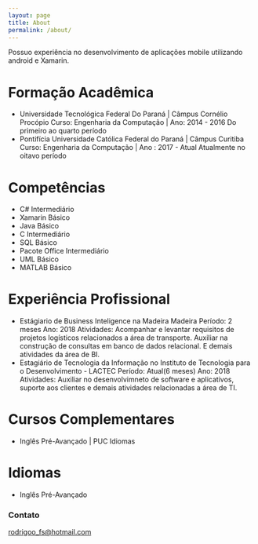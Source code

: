 ```yaml
---
layout: page
title: About
permalink: /about/
---
```



Possuo experiência no desenvolvimento de aplicações mobile utilizando android e Xamarin.

# Formação Acadêmica
- Universidade Tecnológica Federal Do Paraná  | Câmpus Cornélio Procópio 
Curso: Engenharia da Computação | Ano: 2014 - 2016 
Do primeiro ao quarto período
- Pontifícia Universidade Católica Federal do Paraná | Câmpus Curitiba 
Curso: Engenharia da Computação | Ano : 2017 - Atual
Atualmente no oitavo período

# Competências
- C# Intermediário
- Xamarin Básico
- Java Básico
- C Intermediário
- SQL Básico
- Pacote Office Intermediário
- UML Básico
- MATLAB Básico

# Experiência Profissional
- Estágiario de Business Inteligence na Madeira Madeira
Período: 2 meses Ano: 2018
Atividades: Acompanhar e levantar requisitos de projetos logísticos relacionados a área de transporte. Auxiliar na construção de consultas em banco de dados relacional. E demais atividades da área de BI.
- Estagiário de Tecnologia da Informação no Instituto de Tecnologia para o Desenvolvimento - LACTEC
Período: Atual(6 meses) Ano: 2018
Atividades: Auxiliar no desenvolvimneto de software e aplicativos, suporte aos clientes e demais atividades relacionadas a área de TI.

# Cursos Complementares
- Inglês Pré-Avançado | PUC Idiomas

# Idiomas
- Inglês Pré-Avançado

### Contato

[rodrigoo_fs@hotmail.com](mailto:rodrigoo_fs@hotmail.com)
